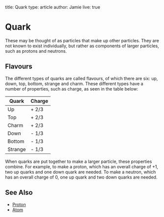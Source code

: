 title: Quark
type: article
author: Jamie
live: true

Quark
=====

These may be thought of as particles that make up other particles. They
are not known to exist individually, but rather as components of larger
particles, such as protons and neutrons.

## Flavours

The different types of quarks are called flavours, of which there are
six: up, down, top, bottom, strange and charm. These different types
have a number of properties, such as charge, as seen in the table below:

<table class="table table-hover table-condensed">
  <thead>
    <tr>
      <th>Quark</th>
      <th>Charge</th>
    </tr>
  </thead>
  <tbody>
    <tr>
      <td>Up</td>
      <td>+ 2/3</td>
    </tr>
    <tr>
      <td>Top</td>
      <td>+ 2/3</td>
    </tr>
    <tr>
      <td>Charm</td>
      <td>+ 2/3</td>
    </tr>
    <tr>
      <td>Down</td>
      <td>- 1/3</td>
    </tr>
    <tr>
      <td>Bottom</td>
      <td>- 1/3</td>
    </tr>
    <tr>
      <td>Strange</td>
      <td>- 1/3</td>
    </tr>
  </tbody>
</table>

When quarks are put together to make a larger particle, these properties
combine. For example, to make a proton, which has an overall charge of
+1, two up quarks and one down quark are needed. To make a neutron,
which has an overall charge of 0, one up quark and two down quarks are
needed.

See Also
--------

- [Proton](article.php?article_name=Proton)
 - [Atom](atom-1)

